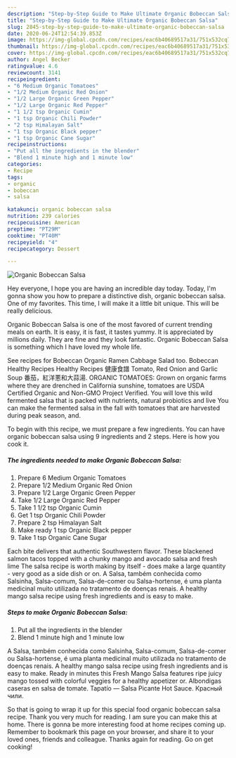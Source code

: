 ```yaml
---
description: "Step-by-Step Guide to Make Ultimate Organic Bobeccan Salsa"
title: "Step-by-Step Guide to Make Ultimate Organic Bobeccan Salsa"
slug: 2845-step-by-step-guide-to-make-ultimate-organic-bobeccan-salsa
date: 2020-06-24T12:54:39.853Z
image: https://img-global.cpcdn.com/recipes/eac6b40689517a31/751x532cq70/organic-bobeccan-salsa-recipe-main-photo.jpg
thumbnail: https://img-global.cpcdn.com/recipes/eac6b40689517a31/751x532cq70/organic-bobeccan-salsa-recipe-main-photo.jpg
cover: https://img-global.cpcdn.com/recipes/eac6b40689517a31/751x532cq70/organic-bobeccan-salsa-recipe-main-photo.jpg
author: Angel Becker
ratingvalue: 4.6
reviewcount: 3141
recipeingredient:
- "6 Medium Organic Tomatoes"
- "1/2 Medium Organic Red Onion"
- "1/2 Large Organic Green Pepper"
- "1/2 Large Organic Red Pepper"
- "1 1/2 tsp Organic Cumin"
- "1 tsp Organic Chili Powder"
- "2 tsp Himalayan Salt"
- "1 tsp Organic Black pepper"
- "1 tsp Organic Cane Sugar"
recipeinstructions:
- "Put all the ingredients in the blender"
- "Blend 1 minute high and 1 minute low"
categories:
- Recipe
tags:
- organic
- bobeccan
- salsa

katakunci: organic bobeccan salsa 
nutrition: 239 calories
recipecuisine: American
preptime: "PT29M"
cooktime: "PT40M"
recipeyield: "4"
recipecategory: Dessert

---
```



![Organic Bobeccan Salsa](https://img-global.cpcdn.com/recipes/eac6b40689517a31/751x532cq70/organic-bobeccan-salsa-recipe-main-photo.jpg)

Hey everyone, I hope you are having an incredible day today. Today, I'm gonna show you how to prepare a distinctive dish, organic bobeccan salsa. One of my favorites. This time, I will make it a little bit unique. This will be really delicious.

Organic Bobeccan Salsa is one of the most favored of current trending meals on earth. It is easy, it is fast, it tastes yummy. It is appreciated by millions daily. They are fine and they look fantastic. Organic Bobeccan Salsa is something which I have loved my whole life.

See recipes for Bobeccan Organic Ramen Cabbage Salad too. Bobeccan Healthy Recipes Healthy Recipes 健康食譜 Tomato, Red Onion and Garlic Soup 番茄，紅洋蔥和大蒜湯. ORGANIC TOMATOES: Grown on organic farms where they are drenched in California sunshine, tomatoes are USDA Certified Organic and Non-GMO Project Verified. You will love this wild fermented salsa that is packed with nutrients, natural probiotics and live You can make the fermented salsa in the fall with tomatoes that are harvested during peak season, and.


To begin with this recipe, we must prepare a few ingredients. You can have organic bobeccan salsa using 9 ingredients and 2 steps. Here is how you cook it.

<!--inarticleads1-->

##### The ingredients needed to make Organic Bobeccan Salsa:

1. Prepare 6 Medium Organic Tomatoes
1. Prepare 1/2 Medium Organic Red Onion
1. Prepare 1/2 Large Organic Green Pepper
1. Take 1/2 Large Organic Red Pepper
1. Take 1 1/2 tsp Organic Cumin
1. Get 1 tsp Organic Chili Powder
1. Prepare 2 tsp Himalayan Salt
1. Make ready 1 tsp Organic Black pepper
1. Take 1 tsp Organic Cane Sugar


Each bite delivers that authentic Southwestern flavor. These blackened salmon tacos topped with a chunky mango and avocado salsa and fresh lime The salsa recipe is worth making by itself - does make a large quantity - very good as a side dish or on. A Salsa, também conhecida como Salsinha, Salsa-comum, Salsa-de-comer ou Salsa-hortense, é uma planta medicinal muito utilizada no tratamento de doenças renais. A healthy mango salsa recipe using fresh ingredients and is easy to make. 

<!--inarticleads2-->

##### Steps to make Organic Bobeccan Salsa:

1. Put all the ingredients in the blender
1. Blend 1 minute high and 1 minute low


A Salsa, também conhecida como Salsinha, Salsa-comum, Salsa-de-comer ou Salsa-hortense, é uma planta medicinal muito utilizada no tratamento de doenças renais. A healthy mango salsa recipe using fresh ingredients and is easy to make. Ready in minutes this Fresh Mango Salsa features ripe juicy mango tossed with colorful veggies for a healthy appetizer or. Albondigas caseras en salsa de tomate. Tapatío — Salsa Picante Hot Sauce. Красный чили. 

So that is going to wrap it up for this special food organic bobeccan salsa recipe. Thank you very much for reading. I am sure you can make this at home. There is gonna be more interesting food at home recipes coming up. Remember to bookmark this page on your browser, and share it to your loved ones, friends and colleague. Thanks again for reading. Go on get cooking!
